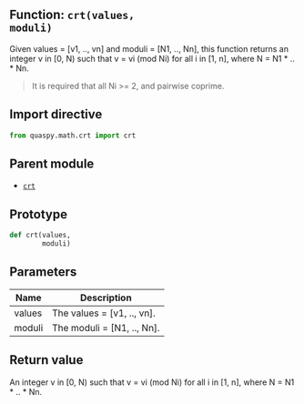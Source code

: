 ## Function: <code>crt(values, moduli)</code>
Given values = [v1, .., vn] and moduli = [N1, .., Nn], this function returns an integer v in [0, N) such that v = vi (mod Ni) for all i in [1, n], where N = N1 * .. * Nn.

> It is required that all Ni >= 2, and pairwise coprime.

## Import directive
```python
from quaspy.math.crt import crt
```

## Parent module
- [<code>crt</code>](README.md)

## Prototype
```python
def crt(values,
        moduli)
```

## Parameters
| <b>Name</b> | <b>Description</b> |
| ----------- | ------------------ |
| values | The values = [v1, .., vn]. |
| moduli | The moduli = [N1, .., Nn]. |

## Return value
An integer v in [0, N) such that v = vi (mod Ni) for all i in [1, n], where N = N1 * .. * Nn.


